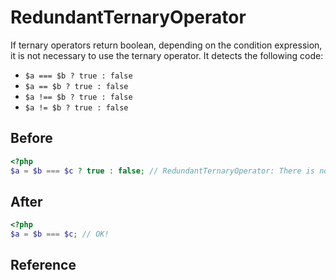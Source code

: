 # RedundantTernaryOperator

If ternary operators return boolean, depending on the condition expression, it is not necessary to use the ternary operator. It detects the following code:

- `$a === $b ? true : false`
- `$a == $b ? true : false`
- `$a !== $b ? true : false`
- `$a != $b ? true : false`

## Before

```php
<?php
$a = $b === $c ? true : false; // RedundantTernaryOperator: There is no need to use the ternary operator.
```

## After

```php
<?php
$a = $b === $c; // OK!
```

## Reference
